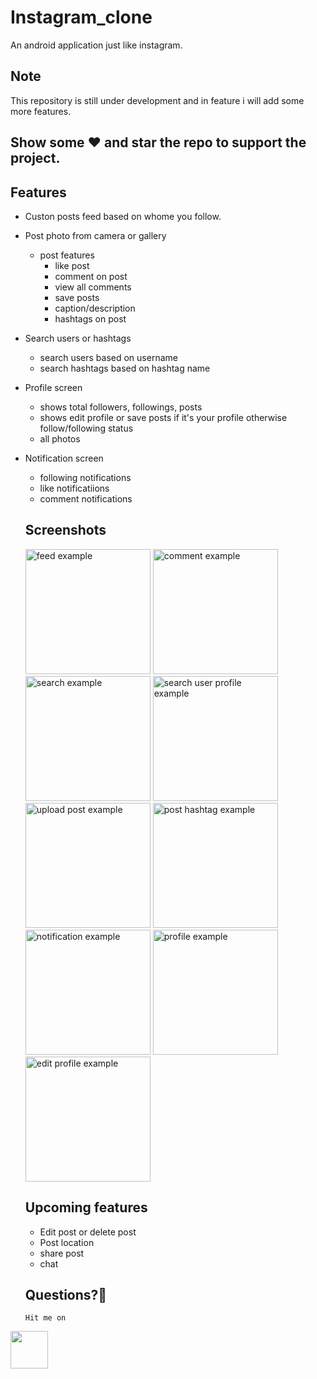 # Instagram_clone
An android application just like instagram.

## Note
This repository is still under development and in feature i will add some more features.

## Show some :heart: and star the repo to support the project.

## Features

* Custon posts feed based on whome you follow.
* Post photo from camera or gallery
  * post features
    * like post
    * comment on post
    * view all comments
    * save posts
    * caption/description
    * hashtags on post
* Search users or hashtags
  * search users based on username
  * search hashtags based on hashtag name
* Profile screen
  * shows total followers, followings, posts
  * shows edit profile or save posts if it's your profile otherwise follow/following status
  * all photos
* Notification screen
  * following notifications
  * like notificatiions
  * comment notifications
  
  ## Screenshots
  
  <p>
  
  <img src="https://user-images.githubusercontent.com/81458873/113546709-22a4d800-960a-11eb-8662-a3be3213b135.jpg" alt="feed example" width = "200" >
  
  <img src="https://user-images.githubusercontent.com/81458873/113546850-70214500-960a-11eb-8b94-ffe057361246.jpg" alt="comment example" width = "200">
  
  <img src="https://user-images.githubusercontent.com/81458873/113546911-8d561380-960a-11eb-9385-1f8bd60c0636.jpg" alt="search example" width = "200">
  
  <img src="https://user-images.githubusercontent.com/81458873/113546940-9f37b680-960a-11eb-8c62-cffc448c7770.jpg" alt="search user profile example" width = "200">
  
  <img src="https://user-images.githubusercontent.com/81458873/113546970-b080c300-960a-11eb-9205-60d8f25bb843.jpg" alt="upload post example" width = "200">
  
  <img src="https://user-images.githubusercontent.com/81458873/113549659-6a7a2e00-960f-11eb-9cfd-b9ba360a5c97.jpg" alt="post hashtag example" width = "200">
  
  <img src="https://user-images.githubusercontent.com/81458873/113546990-ba0a2b00-960a-11eb-934e-010b7a7f9155.jpg" alt="notification example" width = "200">
  
  <img src="https://user-images.githubusercontent.com/81458873/113547022-c68e8380-960a-11eb-8f35-12bad6128f2b.jpg" alt="profile example" width = "200">
  
  <img src="https://user-images.githubusercontent.com/81458873/113547046-d017eb80-960a-11eb-947d-fb3365639e62.jpg" alt="edit profile example" width = "200">
  
  </p>
  
  ## Upcoming features
  * Edit post or delete post
  * Post location
  * share post
  * chat
  
  ## Questions?🤔
 
      Hit me on
 
<a href="https://www.linkedin.com/in/sagar-bisht-4094151b6/"><img src="https://user-images.githubusercontent.com/35039342/55471530-94b34280-5627-11e9-8c0e-6fe86a8406d6.png" width="60"></a>
